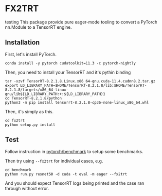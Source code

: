 # FX2TRT
testing
This package provide pure eager-mode tooling to convert a PyTorch nn.Module to a TensorRT engine.

## Installation
First, let's install PyTorch.
```
conda install -y pytorch cudatoolkit=11.3 -c pytorch-nightly
```
Then, you need to install your TensorRT and it's pythin binding
```
tar -xzvf TensorRT-8.2.1.8.Linux.x86_64-gnu.cuda-11.4.cudnn8.2.tar.gz
export LD_LIBRARY_PATH=$HOME/TensorRT-8.2.1.8/lib:$HOME/TensorRT-8.2.1.8/targets/x86_64-linux-gnu/lib${LD_LIBRARY_PATH:+:${LD_LIBRARY_PATH}}
cd TensorRT-8.2.1.8/python
python3 -m pip install tensorrt-8.2.1.8-cp36-none-linux_x86_64.whl
```
Then, it's simply as this.
```
cd fx2trt
python setup.py install
```
## Test
Follow instruction in [pytorch/benchmark](https://github.com/pytorch/benchmark) to setup some benchmarks.

Then try using `--fx2trt` for individual cases, e.g.
```
cd benchmark
python run.py resnet50 -d cuda -t eval -m eager --fx2trt
```
And you should expect TensorRT logs being printed and the case ran through without error.
